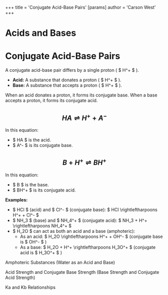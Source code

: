 +++
 title = 'Conjugate Acid-Base Pairs'
[params]
	author = 'Carson West'
+++
# Acids and Bases
# Conjugate Acid-Base Pairs

A conjugate acid-base pair differs by a single proton ( $ H^+ $ ).

* **Acid:**  A substance that donates a proton ( $ H^+ $ ).
* **Base:** A substance that accepts a proton ( $ H^+ $ ).

When an acid donates a proton, it forms its conjugate base.  When a base accepts a proton, it forms its conjugate acid.

##  $$ HA \rightleftharpoons H^+ + A^- $$  
In this equation:

*  $ HA $  is the acid.
*  $ A^- $  is its conjugate base.

##  $$ B + H^+ \rightleftharpoons BH^+ $$  
In this equation:

*  $ B $  is the base.
*  $ BH^+ $  is its conjugate acid.


**Examples:**

*  $ HCl $  (acid) and  $ Cl^- $  (conjugate base):   $ HCl \rightleftharpoons H^+ + Cl^- $ 
*  $ NH_3 $  (base) and  $ NH_4^+ $  (conjugate acid):  $ NH_3 + H^+ \rightleftharpoons NH_4^+ $ 
*  $ H_2O $  can act as both an acid and a base (amphoteric):
    * As an acid:  $ H_2O \rightleftharpoons H^+ + OH^- $   (conjugate base is  $ OH^- $ )
    * As a base:  $ H_2O + H^+ \rightleftharpoons H_3O^+ $  (conjugate acid is  $ H_3O^+ $ )


Amphoteric Substances  (Water as an Acid and Base)

Acid Strength and Conjugate Base Strength  (Base Strength and Conjugate Acid Strength)

Ka and Kb Relationships
